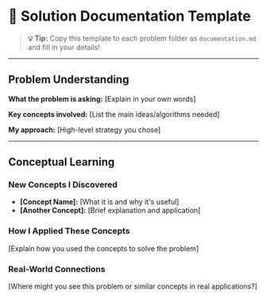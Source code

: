 # 📝 Solution Documentation Template

> **💡 Tip:** Copy this template to each problem folder as `documentation.md` and fill in your details!

---

## Problem Understanding
**What the problem is asking:** [Explain in your own words]

**Key concepts involved:** [List the main ideas/algorithms needed]

**My approach:** [High-level strategy you chose]

---

##  Conceptual Learning

### **New Concepts I Discovered**
- **[Concept Name]:** [What it is and why it's useful]
- **[Another Concept]:** [Brief explanation and application]

### **How I Applied These Concepts**
[Explain how you used the concepts to solve the problem]

### **Real-World Connections**
[Where might you see this problem or similar concepts in real applications?]



